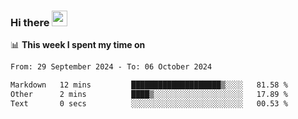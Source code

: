 ### Hi there <a href="https://www.gautamkrishnar.com/"><img src="https://media.giphy.com/media/hvRJCLFzcasrR4ia7z/giphy.gif" width="25px"></a>

📊 **This week I spent my time on**

<!--START_SECTION:waka-->

```txt
From: 29 September 2024 - To: 06 October 2024

Markdown   12 mins         ████████████████████▒░░░░   81.58 %
Other      2 mins          ████▒░░░░░░░░░░░░░░░░░░░░   17.89 %
Text       0 secs          ░░░░░░░░░░░░░░░░░░░░░░░░░   00.53 %
```

<!--END_SECTION:waka-->

